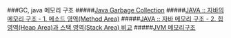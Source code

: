###GC, java 메모리 구조 
#####[Java Garbage Collection](https://d2.naver.com/helloworld/1329)
#####[JAVA :: 자바의 메모리 구조 - 1. 메소드 영역(Method Area)](http://wanzargen.tistory.com/16)
#####[JAVA :: 자바 메모리 구조 - 2. 힙 영역(Heap Area)과 스택 영역(Stack Area) 비교](http://wanzargen.tistory.com/17)
#####[JVM 메모리구조](http://huelet.tistory.com/entry/JVM-%EB%A9%94%EB%AA%A8%EB%A6%AC%EA%B5%AC%EC%A1%B0)
